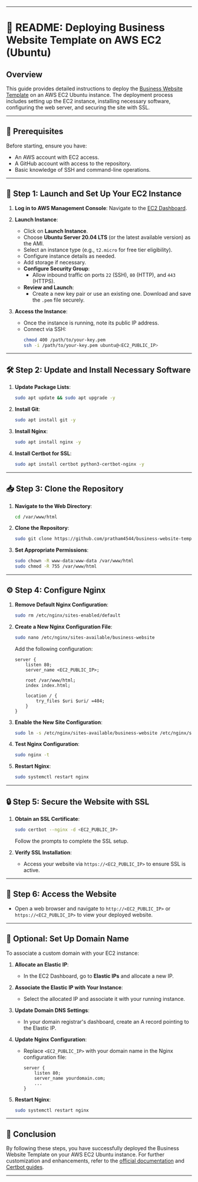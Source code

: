 
---

# 📄 README: Deploying Business Website Template on AWS EC2 (Ubuntu)

## Overview

This guide provides detailed instructions to deploy the [Business Website Template](https://github.com/pratham4544/business-website-template.git) on an AWS EC2 Ubuntu instance. The deployment process includes setting up the EC2 instance, installing necessary software, configuring the web server, and securing the site with SSL.

---

## 🔧 Prerequisites

Before starting, ensure you have:

- An AWS account with EC2 access.
- A GitHub account with access to the repository.
- Basic knowledge of SSH and command-line operations.

---

## 🚀 Step 1: Launch and Set Up Your EC2 Instance

1. **Log in to AWS Management Console**: Navigate to the [EC2 Dashboard](https://console.aws.amazon.com/ec2/).

2. **Launch Instance**:
   - Click on **Launch Instance**.
   - Choose **Ubuntu Server 20.04 LTS** (or the latest available version) as the AMI.
   - Select an instance type (e.g., `t2.micro` for free tier eligibility).
   - Configure instance details as needed.
   - Add storage if necessary.
   - **Configure Security Group**:
     - Allow inbound traffic on ports `22` (SSH), `80` (HTTP), and `443` (HTTPS).
   - **Review and Launch**:
     - Create a new key pair or use an existing one. Download and save the `.pem` file securely.

3. **Access the Instance**:
   - Once the instance is running, note its public IP address.
   - Connect via SSH:
     ```bash
     chmod 400 /path/to/your-key.pem
     ssh -i /path/to/your-key.pem ubuntu@<EC2_PUBLIC_IP>
     ```

---

## 🛠️ Step 2: Update and Install Necessary Software

1. **Update Package Lists**:
   ```bash
   sudo apt update && sudo apt upgrade -y
   ```

2. **Install Git**:
   ```bash
   sudo apt install git -y
   ```

3. **Install Nginx**:
   ```bash
   sudo apt install nginx -y
   ```

4. **Install Certbot for SSL**:
   ```bash
   sudo apt install certbot python3-certbot-nginx -y
   ```

---

## 📥 Step 3: Clone the Repository

1. **Navigate to the Web Directory**:
   ```bash
   cd /var/www/html
   ```

2. **Clone the Repository**:
   ```bash
   sudo git clone https://github.com/pratham4544/business-website-template.git .
   ```

3. **Set Appropriate Permissions**:
   ```bash
   sudo chown -R www-data:www-data /var/www/html
   sudo chmod -R 755 /var/www/html
   ```

---

## ⚙️ Step 4: Configure Nginx

1. **Remove Default Nginx Configuration**:
   ```bash
   sudo rm /etc/nginx/sites-enabled/default
   ```

2. **Create a New Nginx Configuration File**:
   ```bash
   sudo nano /etc/nginx/sites-available/business-website
   ```
   Add the following configuration:
   ```nginx
   server {
       listen 80;
       server_name <EC2_PUBLIC_IP>;

       root /var/www/html;
       index index.html;

       location / {
           try_files $uri $uri/ =404;
       }
   }
   ```

3. **Enable the New Site Configuration**:
   ```bash
   sudo ln -s /etc/nginx/sites-available/business-website /etc/nginx/sites-enabled/
   ```

4. **Test Nginx Configuration**:
   ```bash
   sudo nginx -t
   ```

5. **Restart Nginx**:
   ```bash
   sudo systemctl restart nginx
   ```

---

## 🔒 Step 5: Secure the Website with SSL

1. **Obtain an SSL Certificate**:
   ```bash
   sudo certbot --nginx -d <EC2_PUBLIC_IP>
   ```
   Follow the prompts to complete the SSL setup.

2. **Verify SSL Installation**:
   - Access your website via `https://<EC2_PUBLIC_IP>` to ensure SSL is active.

---

## 📡 Step 6: Access the Website

- Open a web browser and navigate to `http://<EC2_PUBLIC_IP>` or `https://<EC2_PUBLIC_IP>` to view your deployed website.

---

## 🔄 Optional: Set Up Domain Name

To associate a custom domain with your EC2 instance:

1. **Allocate an Elastic IP**:
   - In the EC2 Dashboard, go to **Elastic IPs** and allocate a new IP.

2. **Associate the Elastic IP with Your Instance**:
   - Select the allocated IP and associate it with your running instance.

3. **Update Domain DNS Settings**:
   - In your domain registrar's dashboard, create an A record pointing to the Elastic IP.

4. **Update Nginx Configuration**:
   - Replace `<EC2_PUBLIC_IP>` with your domain name in the Nginx configuration file:
     ```nginx
     server {
         listen 80;
         server_name yourdomain.com;
         ...
     }
     ```

5. **Restart Nginx**:
   ```bash
   sudo systemctl restart nginx
   ```

---

## 📝 Conclusion

By following these steps, you have successfully deployed the Business Website Template on your AWS EC2 Ubuntu instance. For further customization and enhancements, refer to the [official documentation](https://nginx.org/en/docs/) and [Certbot guides](https://certbot.eff.org/docs/).

---
